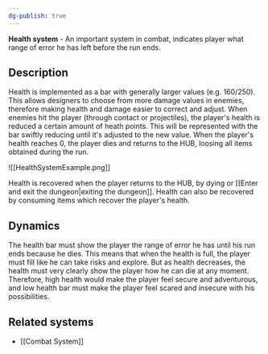 ```yaml
---
dg-publish: true
---
```

**Health system** - An important system in combat, indicates player what range of error he has left before the run ends.

## Description
Health is implemented as a bar with generally larger values (e.g. 160/250). This allows designers to choose from more damage values in enemies, therefore making health and damage easier to correct and adjust.
When enemies hit the player (through contact or projectiles), the player's health is reduced a certain amount of heath points. This will be represented with the bar swiftly reducing until it's adjusted to the new value. 
When the player's health reaches 0, the player dies and returns to the HUB, loosing all items obtained during the run.

![[HealthSystemExample.png]]

Health is recovered when the player returns to the HUB, by dying or [[Enter and exit the dungeon|exiting the dungeon]].
Health can also be recovered by consuming items which recover the player's health.

## Dynamics 
The health bar must show the player the range of error he has until his run ends because he dies. This means that when the health is full, the player must fill like he can take risks and explore. But as health decreases, the health must very clearly show the player how he can die at any moment.
Therefore, high health would make the player feel secure and adventurous, and low health bar must make the player feel scared and insecure with his possibilities.


## Related systems
- [[Combat System]]